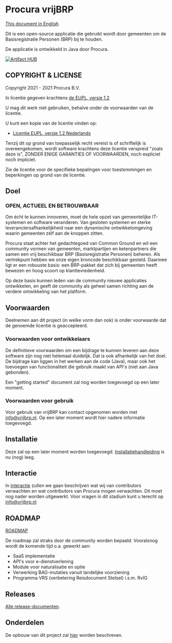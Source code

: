 # Procura vrijBRP

[This document in English](English/README.md)

Dit is een open-source applicatie die gebruikt wordt door gemeenten om
de Basisregistratie Personen (BRP) bij te houden.

De applicatie is ontwikkeld in Java door Procura.

[![Artifact HUB](https://img.shields.io/endpoint?url=https://artifacthub.io/badge/repository/vrijbrp)](https://artifacthub.io/packages/search?repo=vrijbrp)

## COPYRIGHT & LICENSE

Copyright 2021 - 2021 Procura B.V.

In licentie gegeven krachtens [de EUPL, versie 1.2](LICENSE.md)

U mag dit werk niet gebruiken, behalve onder de voorwaarden van de
licentie.

U kunt een kopie van de licentie vinden op:
 - [Licentie EUPL, versie 1.2 Nederlands](https://joinup.ec.europa.eu/sites/default/files/custom-page/attachment/eupl_v1.2_nl.pdf)

Tenzij dit op grond van toepasselijk recht vereist is of schriftelijk
is overeengekomen, wordt software krachtens deze licentie verspreid
"zoals deze is", ZONDER ENIGE GARANTIES OF VOORWAARDEN, noch expliciet
noch impliciet.

Zie de licentie voor de specifieke bepalingen voor toestemmingen en
beperkingen op grond van de licentie.

## Doel

### OPEN, ACTUEEL EN BETROUWBAAR

Om écht te kunnen innoveren, moet de hele opzet van gemeentelijke
IT-systemen en software veranderen. Van gesloten systemen en sterke
leveranciersafhankelijkheid naar een dynamische ontwikkelomgeving
waarin gemeenten zélf aan de knoppen zitten.

Procura staat achter het gedachtegoed van Common Ground en wil een
community vormen van gemeenten, marktpartijen en ketenpartners die
samen een vrij beschikbaar BRP (Basisregistratie Personen) beheren.
Als vertrekpunt hebben we onze eigen broncode beschikbaar gesteld.
Daarmee ligt er een robuuste basis: een BRP-pakket dat zich bij
gemeenten heeft bewezen en hoog scoort op klanttevredenheid.

Op deze basis kunnen leden van de community nieuwe applicaties
ontwikkelen, en geeft de community als geheel samen richting aan de
verdere ontwikkeling van het platform.

## Voorwaarden

Deelnemen aan dit project (in welke vorm dan ook) is onder voorwaarde
dat de genoemde licentie is geaccepteerd.

### Voorwaarden voor ontwikkelaars

De definitieve voorwaarden om een bijdrage te kunnen leveren aan deze
software zijn nog niet helemaal duidelijk. Dat is ook afhankelijk van
het doel.  De bijdrage kan liggen in het werken aan de code (Java),
maar ook het toevoegen van functionaliteit die gebruik maakt van API's
(niet aan Java gebonden).

Een "getting started" document zal nog worden toegevoegd op een later
moment.

### Voorwaarden voor gebruik

Voor gebruik van vrijBRP kan contact opgenomen worden met info@vrijbrp.nl.
Op een later moment wordt hier nadere informatie toegevoegd.

## Installatie

Deze zal op een later moment worden toegevoegd.
[Installatiehandleiding](INSTALL.md) is nu (nog) leeg.

## Interactie

In [interactie](INTERACTION.md) zullen we gaan beschrijven wat wij van
contributors verwachten en wat contributors van Procura mogen verwachten.
Dit moet nog nader worden uitgewerkt. Voor vragen in dit stadium kunt u
terecht op info@vrijbrp.nl

## ROADMAP

[ROADMAP](ROADMAP.md)

De roadmap zal straks door de community worden bepaald. Vooralsnog wordt
de komende tijd o.a. gewerkt aan:

- SaaS implementatie
- API's voor e-dienstverlening
- Module voor naturalisatie en optie
- Verwerking BAG-mutaties vanuit landelijke voorziening
- Programma VRS (verbetering Reisdocument Stelsel) i.s.m. RvIG

## Releases

[Alle release-documenten](Release/Releases.md).

## Onderdelen

De opbouw van dit project zal [hier](PROJECT.md) worden beschreven.
